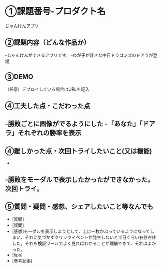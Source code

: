 # ①課題番号-プロダクト名
じゃんけんアプリ

## ②課題内容（どんな作品か）
-じゃんけんができるアプリです。
‐わが子が好きな中日ドラゴンズのドアラが登場

## ③DEMO
（任意）デプロイしている場合はURLを記入

## ④工夫した点・こだわった点
‐勝敗ごとに画像がでるようにした
-「あなた」「ドアラ」それぞれの勝率を表示
-

## ④難しかった点・次回トライしたいこと(又は機能)
-
‐勝敗をモーダルで表示したかったができなかった。次回トライ。
-

## ⑤質問・疑問・感想、シェアしたいこと等なんでも
- [質問]
- [疑問]
- [感想]モーダルを表示しようとして、上に一枚かぶっているようになってしまい、それに気づかずクリックイベントが発生しないと半日くらい右往左往した。それも検証ツールでよく見ればわかることが理解できて、それはよかった。
- [tips]
- [参考記事]
